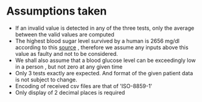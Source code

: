 # Assumptions taken

- If an invalid value is detected in any of the three tests, only the average between the valid values are computed
- The highest blood sugar level survived by a human is 2656 mg/dl according to this [source](https://www.guinnessworldrecords.com/world-records/highest-blood-sugar-level/?fb_comment_id=811257658947726_974655159274641) , therefore we assume any inputs above this value as faulty and not to be considered.
- We shall also assume that a blood glucose level can be exceedingly low in a person , but not zero at any given time
- Only 3 tests exactly are expected. And format of the given patient data is not subject to change.
- Encoding of received csv files are that of 'ISO-8859-1'
- Only display of 2 decimal places is required

